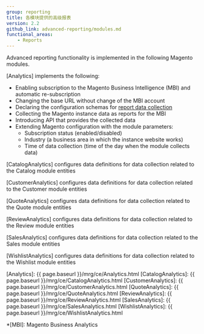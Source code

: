 ```yaml
---
group: reporting
title: 各模块提供的高级报表
version: 2.2
github_link: advanced-reporting/modules.md
functional_areas:
    - Reports
---
```


Advanced reporting functionality is implemented in the following Magento modules.

[Analytics] implements the following:

  * Enabling subscription to the Magento Business Intelligence (MBI) and automatic re-subscription
  * Changing the base URL without change of the MBI account
  * Declaring the configuration schemas for [report data collection]
  * Collecting the Magento instance data as reports for the MBI
  * Introducing API that provides the collected data
  * Extending Magento configuration with the module parameters:
    * Subscription status (enabled/disabled)
    * Industry (a business area in which the instance website works)
    * Time of data collection (time of the day when the module collects data)

[CatalogAnalytics] configures data definitions for data collection related to the Catalog module entities
  
[CustomerAnalytics] configures data definitions for data collection related to the Customer module entities
  
[QuoteAnalytics] configures data definitions for data collection related to the Quote module entities
  
[ReviewAnalytics] configures data definitions for data collection related to the Review module entities
  
[SalesAnalytics] configures data definitions for data collection related to the Sales module entities
  
[WishlistAnalytics] configures data definitions for data collection related to the Wishlist module entities

<!-- LINK DEFINITIONS -->

[Analytics]: {{ page.baseurl }}/mrg/ce/Analytics.html
[CatalogAnalytics]: {{ page.baseurl }}/mrg/ce/CatalogAnalytics.html
[CustomerAnalytics]: {{ page.baseurl }}/mrg/ce/CustomerAnalytics.html
[QuoteAnalytics]: {{ page.baseurl }}/mrg/ce/QuoteAnalytics.html
[ReviewAnalytics]: {{ page.baseurl }}/mrg/ce/ReviewAnalytics.html
[SalesAnalytics]: {{ page.baseurl }}/mrg/ce/SalesAnalytics.html
[WishlistAnalytics]: {{ page.baseurl }}/mrg/ce/WishlistAnalytics.html

[report data collection]: ./data-collection.html

<!-- ABBREVIATIONS -->
*[MBI]: Magento Business Analytics